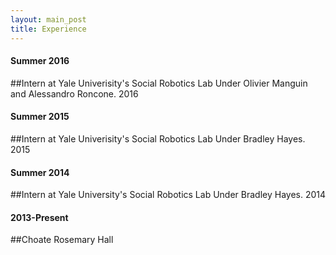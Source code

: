 ```yaml
---
layout: main_post
title: Experience
---
```

#### Summer 2016

##Intern at Yale Univerisity's Social Robotics Lab
   Under Olivier Manguin and Alessandro Roncone. 2016


#### Summer 2015

##Intern at Yale Univerisity's Social Robotics Lab
   Under Bradley Hayes. 2015


#### Summer 2014

##Intern at Yale University's Social Robotics Lab
   Under Bradley Hayes. 2014


#### 2013-Present

##Choate Rosemary Hall


   